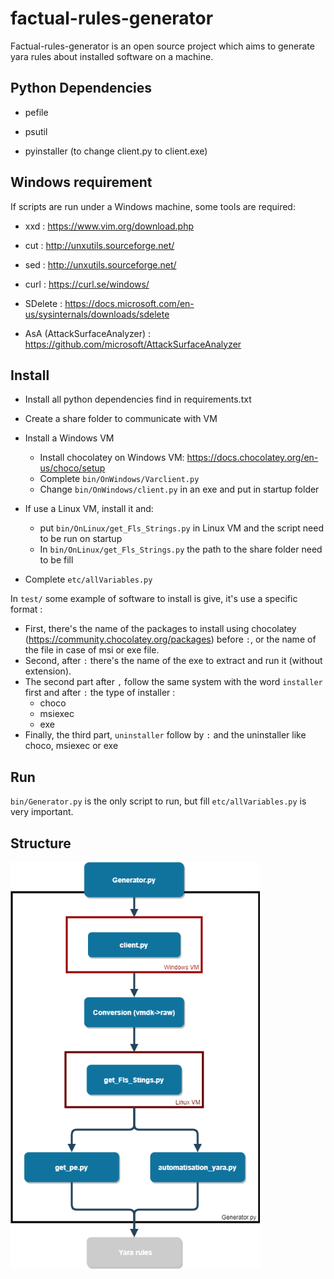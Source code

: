 # factual-rules-generator

Factual-rules-generator is an open source project which aims to generate yara rules about installed software on a machine.



## Python Dependencies

- pefile
- psutil



- pyinstaller (to change client.py to client.exe)



## Windows requirement

If scripts are run under a Windows machine, some tools are required:

- xxd : https://www.vim.org/download.php
- cut : http://unxutils.sourceforge.net/
- sed : http://unxutils.sourceforge.net/
- curl : https://curl.se/windows/



- SDelete : https://docs.microsoft.com/en-us/sysinternals/downloads/sdelete
- AsA (AttackSurfaceAnalyzer) : https://github.com/microsoft/AttackSurfaceAnalyzer



## Install

- Install all python dependencies find in requirements.txt

- Create a share folder to communicate with VM

- Install a Windows VM
    - Install chocolatey on Windows VM: https://docs.chocolatey.org/en-us/choco/setup
    - Complete `bin/OnWindows/Varclient.py`
    - Change `bin/OnWindows/client.py` in an exe and put in startup folder
    
- If use a Linux VM, install it and:
    - put `bin/OnLinux/get_Fls_Strings.py` in Linux VM and the script need to be run on startup
    - In `bin/OnLinux/get_Fls_Strings.py` the path to the share folder need to be fill
    
- Complete `etc/allVariables.py`

      

In `test/` some example of software to install is give, it's use a specific format : 

- First, there's the name of the packages to install using chocolatey (https://community.chocolatey.org/packages) before `:`, or the name of the file in case of msi or exe file.
- Second, after `:` there's the name of the exe to extract and run it (without extension).
- The second part after `,` follow the same system with the word `installer` first and after `:` the type of installer :
  - choco
  - msiexec
  - exe
- Finally, the third part, `uninstaller` follow by `:` and the uninstaller like choco, msiexec or exe



## Run 

 `bin/Generator.py` is the only script to run, but fill `etc/allVariables.py` is very important.



## Structure



<img src="https://github.com/CIRCL/factual-rules-generator/blob/main/img/StructureAutoGene.png?raw=true" alt="alt text" style="zoom:80%;" />










